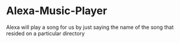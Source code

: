 # Alexa-Music-Player
Alexa will play a song for us by just saying the name of the song that resided on a particular directory
